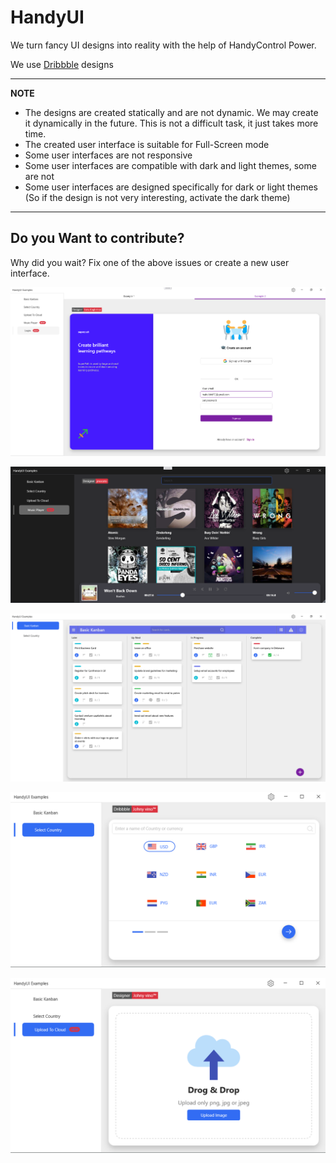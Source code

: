 # HandyUI
We turn fancy UI designs into reality with the help of HandyControl Power.

We use [Dribbble](https://dribbble.com/) designs

---
**NOTE**

- The designs are created statically and are not dynamic. We may create it dynamically in the future. This is not a difficult task, it just takes more time.
- The created user interface is suitable for Full-Screen mode
- Some user interfaces are not responsive
- Some user interfaces are compatible with dark and light themes, some are not
- Some user interfaces are designed specifically for dark or light themes (So if the design is not very interesting, activate the dark theme)
---

## Do you Want to contribute? 
Why did you wait? Fix one of the above issues or create a new user interface.

![Login](https://raw.githubusercontent.com/HandyOrg/HandyOrgResource/master/HandyUI/Login.png)

![MusicPlayer](https://raw.githubusercontent.com/HandyOrg/HandyOrgResource/master/HandyUI/MusicPlayer.png)

![BasicKanban](https://raw.githubusercontent.com/HandyOrg/HandyOrgResource/master/HandyUI/BasicKanban.png)

![SelectCountry](https://raw.githubusercontent.com/HandyOrg/HandyOrgResource/master/HandyUI/SelectCountry.png)

![UploadToCloud](https://raw.githubusercontent.com/HandyOrg/HandyOrgResource/master/HandyUI/UploadToCloud.png)